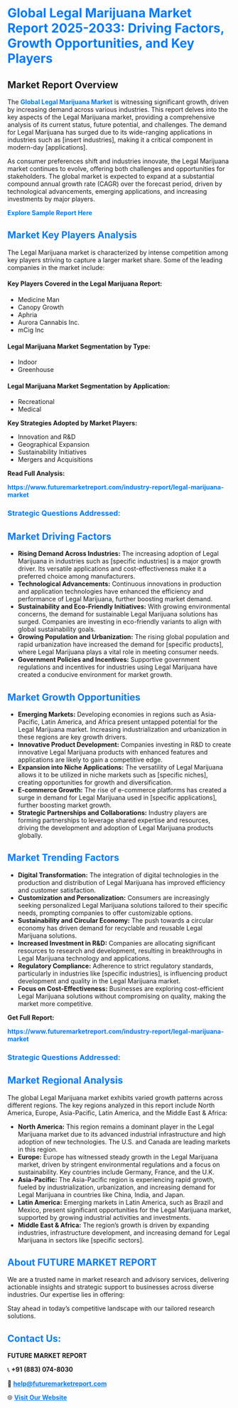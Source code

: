<h1 style="color: #007BFF;">Global Legal Marijuana Market Report 2025-2033: Driving Factors, Growth Opportunities, and Key Players</h1>

<section id="overview">
<h2>Market Report Overview</h2>
<p>The <a href="https://www.futuremarketreport.com/industry-report/legal-marijuana-market" style="color: #007BFF; text-decoration: none;"><strong>Global Legal Marijuana Market</strong></a> is witnessing significant growth, driven by increasing demand across various industries. This report delves into the key aspects of the Legal Marijuana market, providing a comprehensive analysis of its current status, future potential, and challenges. The demand for Legal Marijuana has surged due to its wide-ranging applications in industries such as [insert industries], making it a critical component in modern-day [applications].</p>
<p>As consumer preferences shift and industries innovate, the Legal Marijuana market continues to evolve, offering both challenges and opportunities for stakeholders. The global market is expected to expand at a substantial compound annual growth rate (CAGR) over the forecast period, driven by technological advancements, emerging applications, and increasing investments by major players.</p>
</section>

<section id="overview">
<p><a href="https://www.futuremarketreport.com/request-sample/reportId=60800" style="color: #007BFF; text-decoration: none;"><strong>Explore Sample Report Here</strong></a></p>
</section>

<section id="key-players">
<h2 style="color: #007BFF;">Market Key Players Analysis</h2>
<p>The Legal Marijuana market is characterized by intense competition among key players striving to capture a larger market share. Some of the leading companies in the market include:</p>
<h4>Key Players Covered in the Legal Marijuana Report:</h4>
<ul><li>Medicine Man</li><li>Canopy Growth</li><li>Aphria</li><li>Aurora Cannabis Inc.</li><li>mCig Inc</li></ul>
<h4>Legal Marijuana Market Segmentation by Type:</h4>
<ul><li>Indoor</li><li>Greenhouse</li></ul>

<h4>Legal Marijuana Market Segmentation by Application:</h4>
<ul><li>Recreational</li><li>Medical</li></ul>
<p><strong>Key Strategies Adopted by Market Players:</strong></p>
<ul>
<li>Innovation and R&D</li>
<li>Geographical Expansion</li>
<li>Sustainability Initiatives</li>
<li>Mergers and Acquisitions</li>
</ul>
</section>

<section>
<p><strong>Read Full Analysis: </strong></p><a href="https://www.futuremarketreport.com/industry-report/legal-marijuana-market" style="color: #007BFF; text-decoration: none;"><strong>https://www.futuremarketreport.com/industry-report/legal-marijuana-market</strong></a>
<h3 style="color: #007BFF;">Strategic Questions Addressed:</h3>
</section>

<section id="driving-factors">
<h2 style="color: #007BFF;">Market Driving Factors</h2>
<ul>
<li><strong>Rising Demand Across Industries:</strong> The increasing adoption of Legal Marijuana in industries such as [specific industries] is a major growth driver. Its versatile applications and cost-effectiveness make it a preferred choice among manufacturers.</li>
<li><strong>Technological Advancements:</strong> Continuous innovations in production and application technologies have enhanced the efficiency and performance of Legal Marijuana, further boosting market demand.</li>
<li><strong>Sustainability and Eco-Friendly Initiatives:</strong> With growing environmental concerns, the demand for sustainable Legal Marijuana solutions has surged. Companies are investing in eco-friendly variants to align with global sustainability goals.</li>
<li><strong>Growing Population and Urbanization:</strong> The rising global population and rapid urbanization have increased the demand for [specific products], where Legal Marijuana plays a vital role in meeting consumer needs.</li>
<li><strong>Government Policies and Incentives:</strong> Supportive government regulations and incentives for industries using Legal Marijuana have created a conducive environment for market growth.</li>
</ul>
</section>

<section id="growth-opportunities">
<h2 style="color: #007BFF;">Market Growth Opportunities</h2>
<ul>
<li><strong>Emerging Markets:</strong> Developing economies in regions such as Asia-Pacific, Latin America, and Africa present untapped potential for the Legal Marijuana market. Increasing industrialization and urbanization in these regions are key growth drivers.</li>
<li><strong>Innovative Product Development:</strong> Companies investing in R&D to create innovative Legal Marijuana products with enhanced features and applications are likely to gain a competitive edge.</li>
<li><strong>Expansion into Niche Applications:</strong> The versatility of Legal Marijuana allows it to be utilized in niche markets such as [specific niches], creating opportunities for growth and diversification.</li>
<li><strong>E-commerce Growth:</strong> The rise of e-commerce platforms has created a surge in demand for Legal Marijuana used in [specific applications], further boosting market growth.</li>
<li><strong>Strategic Partnerships and Collaborations:</strong> Industry players are forming partnerships to leverage shared expertise and resources, driving the development and adoption of Legal Marijuana products globally.</li>
</ul>
</section>

<section id="trending-factors">
<h2 style="color: #007BFF;">Market Trending Factors</h2>
<ul>
<li><strong>Digital Transformation:</strong> The integration of digital technologies in the production and distribution of Legal Marijuana has improved efficiency and customer satisfaction.</li>
<li><strong>Customization and Personalization:</strong> Consumers are increasingly seeking personalized Legal Marijuana solutions tailored to their specific needs, prompting companies to offer customizable options.</li>
<li><strong>Sustainability and Circular Economy:</strong> The push towards a circular economy has driven demand for recyclable and reusable Legal Marijuana solutions.</li>
<li><strong>Increased Investment in R&D:</strong> Companies are allocating significant resources to research and development, resulting in breakthroughs in Legal Marijuana technology and applications.</li>
<li><strong>Regulatory Compliance:</strong> Adherence to strict regulatory standards, particularly in industries like [specific industries], is influencing product development and quality in the Legal Marijuana market.</li>
<li><strong>Focus on Cost-Effectiveness:</strong> Businesses are exploring cost-efficient Legal Marijuana solutions without compromising on quality, making the market more competitive.</li>
</ul>
</section>

<section>
<p><strong>Get Full Report: </strong></p><a href="https://www.futuremarketreport.com/industry-report/legal-marijuana-market" style="color: #007BFF; text-decoration: none;"><strong>https://www.futuremarketreport.com/industry-report/legal-marijuana-market</strong></a>
<h3 style="color: #007BFF;">Strategic Questions Addressed:</h3>
</section>


<section id="regional-analysis">
<h2 style="color: #007BFF;">Market Regional Analysis</h2>
<p>The global Legal Marijuana market exhibits varied growth patterns across different regions. The key regions analyzed in this report include North America, Europe, Asia-Pacific, Latin America, and the Middle East & Africa:</p>
<ul>
<li><strong>North America:</strong> This region remains a dominant player in the Legal Marijuana market due to its advanced industrial infrastructure and high adoption of new technologies. The U.S. and Canada are leading markets in this region.</li>
<li><strong>Europe:</strong> Europe has witnessed steady growth in the Legal Marijuana market, driven by stringent environmental regulations and a focus on sustainability. Key countries include Germany, France, and the U.K.</li>
<li><strong>Asia-Pacific:</strong> The Asia-Pacific region is experiencing rapid growth, fueled by industrialization, urbanization, and increasing demand for Legal Marijuana in countries like China, India, and Japan.</li>
<li><strong>Latin America:</strong> Emerging markets in Latin America, such as Brazil and Mexico, present significant opportunities for the Legal Marijuana market, supported by growing industrial activities and investments.</li>
<li><strong>Middle East & Africa:</strong> The region’s growth is driven by expanding industries, infrastructure development, and increasing demand for Legal Marijuana in sectors like [specific sectors].</li>
</ul>
</section>

<footer>
<h2 style="color: #007BFF;">About FUTURE MARKET REPORT</h2>
<p>We are a trusted name in market research and advisory services, delivering actionable insights and strategic support to businesses across diverse industries. Our expertise lies in offering:</p>

<p>Stay ahead in today’s competitive landscape with our tailored research solutions.</p>

<h2 style="color: #007BFF;">Contact Us:</h2>
<p><strong>FUTURE MARKET REPORT</strong></p>
<p>📞 <strong>+91 (883) 074-8030</strong></p>
<p>📧 <strong><a href="mailto:help@futuremarketreport.com" style="color: #007BFF;">help@futuremarketreport.com</a></strong></p>
<p>🌐 <strong><a href="https://www.futuremarketreport.com/" style="color: #007BFF;">Visit Our Website</a></strong></p>
</footer>